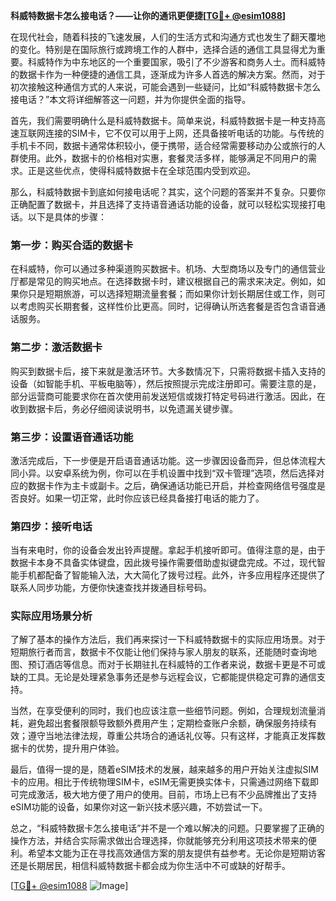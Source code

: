 **科威特数据卡怎么接电话？——让你的通讯更便捷[[TG💪+ @esim1088](https://t.me/s/esim1088)]**

在现代社会，随着科技的飞速发展，人们的生活方式和沟通方式也发生了翻天覆地的变化。特别是在国际旅行或跨境工作的人群中，选择合适的通信工具显得尤为重要。科威特作为中东地区的一个重要国家，吸引了不少游客和商务人士。而科威特的数据卡作为一种便捷的通信工具，逐渐成为许多人首选的解决方案。然而，对于初次接触这种通信方式的人来说，可能会遇到一些疑问，比如“科威特数据卡怎么接电话？”本文将详细解答这一问题，并为你提供全面的指导。

首先，我们需要明确什么是科威特数据卡。简单来说，科威特数据卡是一种支持高速互联网连接的SIM卡，它不仅可以用于上网，还具备接听电话的功能。与传统的手机卡不同，数据卡通常体积较小，便于携带，适合经常需要移动办公或旅行的人群使用。此外，数据卡的价格相对实惠，套餐灵活多样，能够满足不同用户的需求。正是这些优点，使得科威特数据卡在全球范围内受到欢迎。

那么，科威特数据卡到底如何接电话呢？其实，这个问题的答案并不复杂。只要你正确配置了数据卡，并且选择了支持语音通话功能的设备，就可以轻松实现接打电话。以下是具体的步骤：

### 第一步：购买合适的数据卡

在科威特，你可以通过多种渠道购买数据卡。机场、大型商场以及专门的通信营业厅都是常见的购买地点。在选择数据卡时，建议根据自己的需求来决定。例如，如果你只是短期旅游，可以选择短期流量套餐；而如果你计划长期居住或工作，则可以考虑购买长期套餐，这样性价比更高。同时，记得确认所选套餐是否包含语音通话服务。

### 第二步：激活数据卡

购买到数据卡后，接下来就是激活环节。大多数情况下，只需将数据卡插入支持的设备（如智能手机、平板电脑等），然后按照提示完成注册即可。需要注意的是，部分运营商可能要求你在首次使用前发送短信或拨打特定号码进行激活。因此，在收到数据卡后，务必仔细阅读说明书，以免遗漏关键步骤。

### 第三步：设置语音通话功能

激活完成后，下一步便是开启语音通话功能。这一步骤因设备而异，但总体流程大同小异。以安卓系统为例，你可以在手机设置中找到“双卡管理”选项，然后选择对应的数据卡作为主卡或副卡。之后，确保通话功能已开启，并检查网络信号强度是否良好。如果一切正常，此时你应该已经具备接打电话的能力了。

### 第四步：接听电话

当有来电时，你的设备会发出铃声提醒。拿起手机接听即可。值得注意的是，由于数据卡本身不具备实体键盘，因此拨号操作需要借助虚拟键盘完成。不过，现代智能手机都配备了智能输入法，大大简化了拨号过程。此外，许多应用程序还提供了联系人同步功能，方便你快速查找并拨通目标号码。

### 实际应用场景分析

了解了基本的操作方法后，我们再来探讨一下科威特数据卡的实际应用场景。对于短期旅行者而言，数据卡不仅能让他们保持与家人朋友的联系，还能随时查询地图、预订酒店等信息。而对于长期驻扎在科威特的工作者来说，数据卡更是不可或缺的工具。无论是处理紧急事务还是参与远程会议，它都能提供稳定可靠的通信支持。

当然，在享受便利的同时，我们也应该注意一些细节问题。例如，合理规划流量消耗，避免超出套餐限额导致额外费用产生；定期检查账户余额，确保服务持续有效；遵守当地法律法规，尊重公共场合的通话礼仪等。只有这样，才能真正发挥数据卡的优势，提升用户体验。

最后，值得一提的是，随着eSIM技术的发展，越来越多的用户开始关注虚拟SIM卡的应用。相比于传统物理SIM卡，eSIM无需更换实体卡，只需通过网络下载即可完成激活，极大地方便了用户的使用。目前，市场上已有不少品牌推出了支持eSIM功能的设备，如果你对这一新兴技术感兴趣，不妨尝试一下。

总之，“科威特数据卡怎么接电话”并不是一个难以解决的问题。只要掌握了正确的操作方法，并结合实际需求做出合理选择，你就能够充分利用这项技术带来的便利。希望本文能为正在寻找高效通信方案的朋友提供有益参考。无论你是短期访客还是长期居民，相信科威特数据卡都会成为你生活中不可或缺的好帮手。

[[TG💪+ @esim1088](https://t.me/s/esim1088) ![Image](https://i.postimg.cc/4NQfJmqS/Snipaste-2025-05-13-00-14-12.png)]